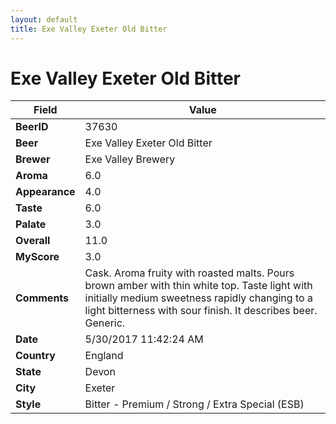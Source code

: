 ```yaml
---
layout: default
title: Exe Valley Exeter Old Bitter
---
```


# Exe Valley Exeter Old Bitter

| Field         | Value     |
|---------------|-----------|
| **BeerID** | 37630 |
| **Beer** | Exe Valley Exeter Old Bitter |
| **Brewer** | Exe Valley Brewery |
| **Aroma** | 6.0 |
| **Appearance** | 4.0 |
| **Taste** | 6.0 |
| **Palate** | 3.0 |
| **Overall** | 11.0 |
| **MyScore** | 3.0 |
| **Comments** | Cask. Aroma fruity with roasted malts. Pours brown amber with thin white top. Taste light with initially medium sweetness rapidly changing to a light bitterness with sour finish. It describes beer. Generic. |
| **Date** | 5/30/2017 11:42:24 AM |
| **Country** | England |
| **State** | Devon |
| **City** | Exeter |
| **Style** | Bitter - Premium / Strong / Extra Special (ESB) |
